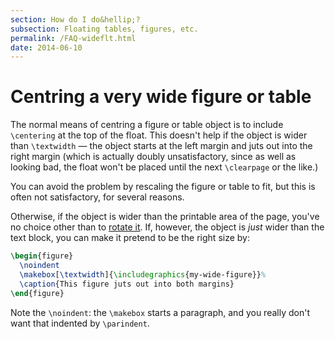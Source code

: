 ```yaml
---
section: How do I do&hellip;?
subsection: Floating tables, figures, etc.
permalink: /FAQ-wideflt.html
date: 2014-06-10
---
```


# Centring a very wide figure or table

The normal means of centring a figure or table object is to include
`\centering` at the top of the float.  This doesn't help if the
object is wider than `\textwidth`&nbsp;&mdash; the object starts at the left
margin and juts out into the right margin (which is actually doubly
unsatisfactory, since as well as looking bad, the float won't be
placed until the next `\clearpage` or the like.)

You can avoid the problem by rescaling the figure or table to fit, but
this is often not satisfactory, for several reasons.

Otherwise, if the object is wider than the printable area of the page,
you've no choice other than to [rotate it](FAQ-landscape.md).  If,
however, the object is _just_ wider than the text block, you can
make it pretend to be the right size by:
```latex
\begin{figure}
  \noindent
  \makebox[\textwidth]{\includegraphics{my-wide-figure}}%
  \caption{This figure juts out into both margins}
\end{figure}
```
Note the `\noindent`: the `\makebox` starts a paragraph, and you
really don't want that indented by `\parindent`.

